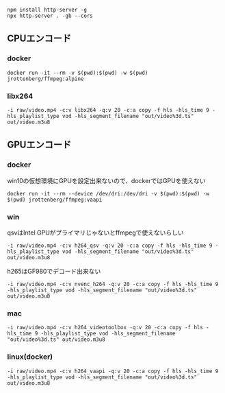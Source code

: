 
```
npm install http-server -g
npx http-server . -gb --cors
```

## CPUエンコード
### docker
```
docker run -it --rm -v $(pwd):$(pwd) -w $(pwd) jrottenberg/ffmpeg:alpine
```
### libx264
```
-i raw/video.mp4 -c:v libx264 -q:v 20 -c:a copy -f hls -hls_time 9 -hls_playlist_type vod -hls_segment_filename "out/video%3d.ts" out/video.m3u8
```
## GPUエンコード
### docker
win10の仮想環境にGPUを設定出来ないので、dockerではGPUを使えない
```
docker run -it --rm --device /dev/dri:/dev/dri -v $(pwd):$(pwd) -w $(pwd) jrottenberg/ffmpeg:vaapi
```
### win
qsvはIntel GPUがプライマリじゃないとffmpegで使えないらしい
```
-i raw/video.mp4 -c:v h264_qsv -q:v 20 -c:a copy -f hls -hls_time 9 -hls_playlist_type vod -hls_segment_filename "out/video%3d.ts" out/video.m3u8
```
h265はGF980でデコード出来ない
```
-i raw/video.mp4 -c:v nvenc_h264 -q:v 20 -c:a copy -f hls -hls_time 9 -hls_playlist_type vod -hls_segment_filename "out/video%3d.ts" out/video.m3u8
```
### mac
```
-i raw/video.mp4 -c:v h264_videotoolbox -q:v 20 -c:a copy -f hls -hls_time 9 -hls_playlist_type vod -hls_segment_filename "out/video%3d.ts" out/video.m3u8
```
### linux(docker)
```
-i raw/video.mp4 -c:v h264_vaapi -q:v 20 -c:a copy -f hls -hls_time 9 -hls_playlist_type vod -hls_segment_filename "out/video%3d.ts" out/video.m3u8
```
